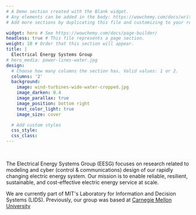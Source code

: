 ```yaml
---
# A Demo section created with the Blank widget.
# Any elements can be added in the body: https://wowchemy.com/docs/writing-markdown-latex/
# Add more sections by duplicating this file and customizing to your requirements.

widget: hero # See https://wowchemy.com/docs/page-builder/
headless: true # This file represents a page section.
weight: 10 # Order that this section will appear.
title: |
  Electrical Energy Systems Group
# hero_media: power-lines-water.jpg
design:
  # Choose how many columns the section has. Valid values: 1 or 2.
  columns: '2'
  background:
    image: wind-turbines-wide-water-cropped.jpg
    image_darken: 0.4
    image_parallax: true
    image_position: bottom right
    text_color_light: true
    image_size: cover

  # Add custom styles
  css_style:
  css_class:
---
```


<br>

The Electrical Energy Systems Group (EESG) focuses on research related to
modeling and cyber (control & communications) design of our rapidly changing
electric energy system. Our mission is to enable reliable, resilient,
sustainable, and cost-effective electric energy service at scale.

We are currently part of MIT's Laboratory for Information and Decision Systems (LIDS). Previously, our group was based at [Carnegie Mellon University](http://www.eesg.ece.cmu.edu/index.php)